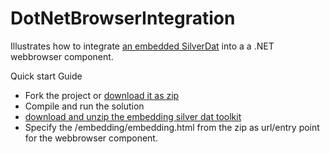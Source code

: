 # DotNetBrowserIntegration

Illustrates how to integrate [an embedded SilverDat](https://github.com/DATGROUP/EmbeddingSilverDat) into a a .NET webbrowser component.

Quick start Guide 
  * Fork the project or [download it as zip](https://github.com/DATGROUP/EmbeddingSilverDat/archive/master.zip)
  * Compile and run the solution
  * [download and unzip the embedding silver dat toolkit](https://github.com/DATGROUP/DotNetBrowserIntegration/archive/master.zip)
  * Specify the /embedding/embedding.html from the zip as url/entry point for the webbrowser component.
